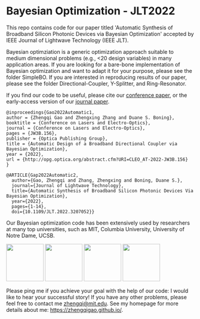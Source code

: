 # Bayesian Optimization - JLT2022

This repo contains code for our paper titled 'Automatic Synthesis of Broadband Silicon Photonic Devices via Bayesian Optimization' accepted by IEEE Journal of Lightwave Technology (IEEE JLT).

Bayesian optimziation is a generic optimization approach suitable to medium dimensional problems (e.g., <20 design variables) in many application areas. If you are looking for a bare-bone implementation of Bayesian optimization and want to adapt it for your purpose, please see the folder SimpleBO. If you are interested in reproducing results of our paper, please see the folder Directional-Coupler, Y-Splitter, and Ring-Resonator.

If you find our code to be useful, please cite our [conference paper](https://opg.optica.org/viewmedia.cfm?r=1&uri=CLEO_AT-2022-JW3B.156&seq=0), or the early-access version of our [journal paper](https://ieeexplore.ieee.org/abstract/document/9893366).


```
@inproceedings{Gao2022Automatic1,
author = {Zhengqi Gao and Zhengxing Zhang and Duane S. Boning},
booktitle = {Conference on Lasers and Electro-Optics},
journal = {Conference on Lasers and Electro-Optics},
pages = {JW3B.156},
publisher = {Optica Publishing Group},
title = {Automatic Design of a Broadband Directional Coupler via Bayesian Optimization},
year = {2022},
url = {http://opg.optica.org/abstract.cfm?URI=CLEO_AT-2022-JW3B.156}
}
```

```
@ARTICLE{Gap2022Automatic2,
  author={Gao, Zhengqi and Zhang, Zhengxing and Boning, Duane S.},
  journal={Journal of Lightwave Technology}, 
  title={Automatic Synthesis of Broadband Silicon Photonic Devices Via Bayesian Optimization}, 
  year={2022},
  pages={1-14},
  doi={10.1109/JLT.2022.3207052}}
```

Our Bayesian optimization code has been extensively used by researchers at many top universities, such as MIT, Columbia University, University of Notre Dame, UCSB. 

<img src="https://libraries.mit.edu/mithistory/wp-content/files/mit-seal_400x400-300x300.gif" width = "100" height = "100"/> <img src="http://www.columbiamedicinemagazine.org/sites/default/files/images/fall2017-psNews-columbiaSeal568.jpg" width = "100" height = "100"/> <img src="https://upload.wikimedia.org/wikipedia/commons/e/e2/University_of_Notre_Dame_seal_%282%29.svg" width = "100" height = "100"/> <img src="http://web.physics.ucsb.edu/~hepjc/ucsbseal.png" width = "100" height = "100"/>


Please ping me if you achieve your goal with the help of our code: I would like to hear your successful story! If you have any other problems, please feel free to contact me zhengqi@mit.edu. See my homepage for more details about me: https://zhengqigao.github.io/.
